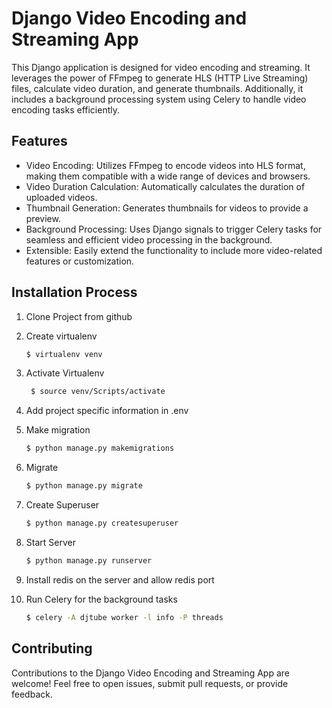 #  Django Video Encoding and Streaming App

This Django application is designed for video encoding and streaming. It leverages the power of FFmpeg to generate HLS (HTTP Live Streaming) files, calculate video duration, and generate thumbnails. Additionally, it includes a background processing system using Celery to handle video encoding tasks efficiently.


##  Features

-   Video Encoding: Utilizes FFmpeg to encode videos into HLS format, making them compatible with a wide range of devices and browsers.
-   Video Duration Calculation: Automatically calculates the duration of uploaded videos.
-   Thumbnail Generation: Generates thumbnails for videos to provide a preview.
-   Background Processing: Uses Django signals to trigger Celery tasks for seamless and efficient video processing in the background.
-   Extensible: Easily extend the functionality to include more video-related features or customization.

## Installation Process
1. Clone Project from github 
2. Create virtualenv
      ```sh
    $ virtualenv venv
    ```
3. Activate Virtualenv
   ```sh
    $ source venv/Scripts/activate
    ```
4. Add project specific information in .env
5. Make migration
    ```sh
    $ python manage.py makemigrations
    ```
6. Migrate
    ```sh
    $ python manage.py migrate
    ```
7. Create Superuser
    ```sh
    $ python manage.py createsuperuser
    ```
8. Start Server
    ```sh
    $ python manage.py runserver
    ```
9. Install redis on the server and allow redis port 

10. Run Celery for the background tasks
    ```sh
    $ celery -A djtube worker -l info -P threads 
    ```
 ## Contributing

Contributions to the Django Video Encoding and Streaming App are welcome! Feel free to open issues, submit pull requests, or provide feedback.


